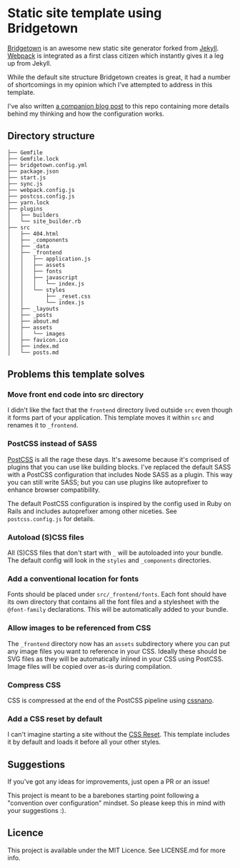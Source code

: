 # Static site template using Bridgetown

[Bridgetown](https://bridgetownrb.com) is an awesome new static site generator forked from [Jekyll](http://jekyllrb.com). [Webpack](https://webpack.js.org) is integrated as a first class citizen which instantly gives it a leg up from Jekyll.

While the default site structure Bridgetown creates is great, it had a number of shortcomings in my opinion which I've attempted to address in this template.

I've also written [a companion blog post](https://binarysolo.chapter24.blog/a-static-html-website-starter-template-using-bridgetown/) to this repo containing more details behind my thinking and how the configuration works.

## Directory structure

```
├── Gemfile
├── Gemfile.lock
├── bridgetown.config.yml
├── package.json
├── start.js
├── sync.js
├── webpack.config.js
├── postcss.config.js
├── yarn.lock
├── plugins
│   ├── builders
│   └── site_builder.rb
├── src
│   ├── 404.html
│   ├── _components
│   ├── _data
│   ├── _frontend
│   │   ├── application.js
│   │   ├── assets
│   │   ├── fonts
│   │   ├── javascript
│   │   │   └── index.js
│   │   └── styles
│   │       ├── _reset.css
│   │       └── index.js
│   ├── _layouts
│   ├── _posts
│   ├── about.md
│   ├── assets
│   │   └── images
│   ├── favicon.ico
│   ├── index.md
│   └── posts.md
```


## Problems this template solves

### Move front end code into src directory

I didn't like the fact that the `frontend` directory lived outside `src` even though it forms part of your application. This template moves it within `src` and renames it to `_frontend`.

### PostCSS instead of SASS

[PostCSS](https://postcss.org) is all the rage these days. It's awesome because it's comprised of plugins that you can use like building blocks. I've replaced the default SASS with a PostCSS configuration that includes Node SASS as a plugin. This way you can still write SASS; but you can use plugins like autoprefixer to enhance browser compatibility. 

The default PostCSS configuration is inspired by the config used in Ruby on Rails and includes autoprefixer among other niceties. See `postcss.config.js` for details.

### Autoload (S)CSS files

All (S)CSS files that don't start with `_` will be autoloaded into your bundle. The default config will look in the `styles` and `_components` directories.

### Add a conventional location for fonts

Fonts should be placed under `src/_frontend/fonts`. Each font should have its own directory that contains all the font files and a stylesheet with the `@font-family` declarations. This will be automatically added to your bundle.

### Allow images to be referenced from CSS

The `_frontend` directory now has an `assets` subdirectory where you can put any image files you want to reference in your CSS. Ideally these should be SVG files as they will be automatically inlined in your CSS using PostCSS. Image files will be copied over as-is during compilation.

### Compress CSS

CSS is compressed at the end of the PostCSS pipeline using [cssnano](https://cssnano.co).

### Add a CSS reset by default

I can't imagine starting a site without the [CSS Reset](https://meyerweb.com/eric/tools/css/reset/). This template includes it by default and loads it before all your other styles.

## Suggestions

If you've got any ideas for improvements, just open a PR or an issue! 

This project is meant to be a barebones starting point following a "convention over configuration" mindset. So please keep this in mind with your suggestions :).

## Licence

This project is available under the MIT Licence. See LICENSE.md for more info.